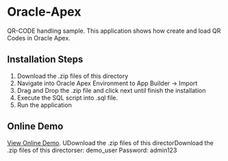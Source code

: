# Oracle-Apex

QR-CODE handling sample. This application shows how create and load QR Codes in Oracle Apex.

Installation Steps
--------------------------

1. Download the .zip files of this directory
2. Navigate into Oracle Apex Environment to App Builder -> Import
3. Drag and Drop the .zip file and click next until finish the installation
4. Execute the SQL script into .sql file.
5. Run the application 

Online Demo
--------------------------

[View Online Demo](https://apex.oracle.com/pls/apex/sofer_test/r/apexdemo1).
UDownload the .zip files of this directorDownload the .zip files of this directorser: demo_user
Password: admin123

